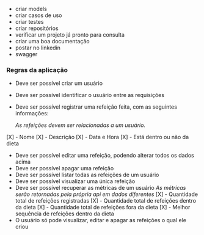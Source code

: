  - criar models
 - criar casos de uso
 - criar testes
 - criar repositórios
 - verificar um projeto já pronto para consulta
 - criar uma boa documentação
 - postar no linkedin
 - swagger


 ### Regras da aplicação
- Deve ser possível criar um usuário
- Deve ser possível identificar o usuário entre as requisições
- Deve ser possível registrar uma refeição feita, com as seguintes informações:
    
    *As refeições devem ser relacionadas a um usuário.*
    
[X] - Nome
[X] - Descrição
[X] - Data e Hora
[X] - Está dentro ou não da dieta
- Deve ser possível editar uma refeição, podendo alterar todos os dados acima
- Deve ser possível apagar uma refeição
- Deve ser possível listar todas as refeições de um usuário
- Deve ser possível visualizar uma única refeição
- Deve ser possível recuperar as métricas de um usuário
    *As métricas serão retornadas pela própria api em dados diferentes*
    [X] - Quantidade total de refeições registradas
    [X] - Quantidade total de refeições dentro da dieta
    [X] - Quantidade total de refeições fora da dieta
    [X] - Melhor sequência de refeições dentro da dieta
- O usuário só pode visualizar, editar e apagar as refeições o qual ele criou